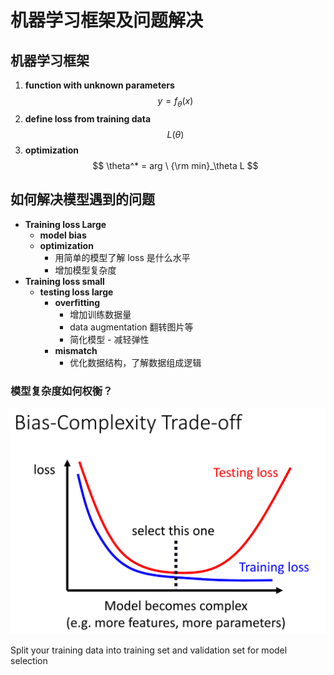# 机器学习框架及问题解决

## 机器学习框架

1. **function with unknown parameters**
  $$
    y = f_ \theta (x)
  $$
2. **define loss from training data**
  $$
    L(\theta)
  $$
3. **optimization**
  $$
    \theta^* = arg \ {\rm min}_\theta L
  $$

## 如何解决模型遇到的问题

- **Training loss Large**
  - **model bias**
  - **optimization**
    - 用简单的模型了解 loss 是什么水平
    - 增加模型复杂度
- **Training loss small**
  -  **testing loss large**
     -  **overfitting**
        -  增加训练数据量
        -  data augmentation 翻转图片等
        -  简化模型 - 减轻弹性
     - **mismatch**
       - 优化数据结构，了解数据组成逻辑

### 模型复杂度如何权衡？

![trade-off](trade-off.png)

Split your training data into training set and validation set for model selection



